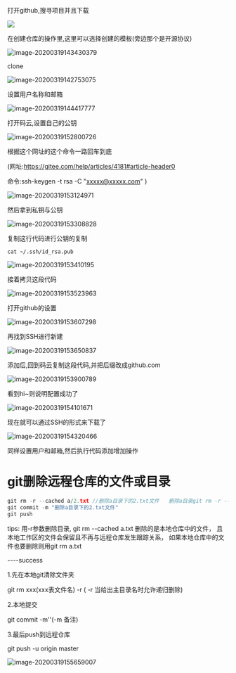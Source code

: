 打开github,搜寻项目并且下载

<img src="https://sumomoriaty.oss-cn-beijing.aliyuncs.com/image-20200319142531925.png"/>

在创建仓库的操作里,这里可以选择创建的模板(旁边那个是开源协议)

![image-20200319143430379](https://sumomoriaty.oss-cn-beijing.aliyuncs.com/image-20200319143430379.png)

clone

![image-20200319142753075](https://sumomoriaty.oss-cn-beijing.aliyuncs.com/image-20200319142753075.png)

设置用户名称和邮箱

![image-20200319144417777](https://sumomoriaty.oss-cn-beijing.aliyuncs.com/image-20200319144417777.png)

打开码云,设置自己的公钥

![image-20200319152800726](https://sumomoriaty.oss-cn-beijing.aliyuncs.com/image-20200319152800726.png)

根据这个网址的这个命令一路回车到底

(网址:https://gitee.com/help/articles/4181#article-header0

命令:ssh-keygen -t rsa -C "xxxxx@xxxxx.com"  )

![image-20200319153124971](https://sumomoriaty.oss-cn-beijing.aliyuncs.com/image-20200319153124971.png)

然后拿到私钥与公钥

![image-20200319153308828](https://sumomoriaty.oss-cn-beijing.aliyuncs.com/image-20200319153308828.png)

复制这行代码进行公钥的复制

```
cat ~/.ssh/id_rsa.pub
```

![image-20200319153410195](https://sumomoriaty.oss-cn-beijing.aliyuncs.com/image-20200319153410195.png)

接着拷贝这段代码

![image-20200319153523963](https://sumomoriaty.oss-cn-beijing.aliyuncs.com/image-20200319153523963.png)

打开github的设置

![image-20200319153607298](https://sumomoriaty.oss-cn-beijing.aliyuncs.com/image-20200319153607298.png)

再找到SSH进行新建

![image-20200319153650837](https://sumomoriaty.oss-cn-beijing.aliyuncs.com/image-20200319153650837.png)

添加后,回到码云复制这段代码,并把后缀改成github.com

![image-20200319153900789](https://sumomoriaty.oss-cn-beijing.aliyuncs.com/image-20200319153900789.png)

看到hi~则说明配置成功了

![image-20200319154101671](https://sumomoriaty.oss-cn-beijing.aliyuncs.com/image-20200319154101671.png)

现在就可以通过SSH的形式来下载了

![image-20200319154320466](https://sumomoriaty.oss-cn-beijing.aliyuncs.com/image-20200319154320466.png)

同样设置用户和邮箱,然后执行代码添加增加操作



# git删除远程仓库的文件或目录

```cpp
git rm -r --cached a/2.txt //删除a目录下的2.txt文件   删除a目录git rm -r --cached a
git commit -m "删除a目录下的2.txt文件" 
git push
```

tips: 用-r参数删除目录, git rm --cached a.txt 删除的是本地仓库中的文件，
 且本地工作区的文件会保留且不再与远程仓库发生跟踪关系，
 如果本地仓库中的文件也要删除则用git rm a.txt

----success

1.先在本地git清除文件夹

git rm xxx(xxx表文件名)  -r ( -r 当给出主目录名时允许递归删除)

2.本地提交

git commit -m''(-m 备注)

3.最后push到远程仓库

git push -u origin master

![image-20200319155659007](https://sumomoriaty.oss-cn-beijing.aliyuncs.com/image-20200319155659007.png)